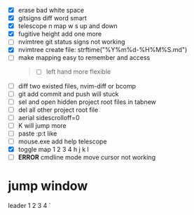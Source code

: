 - [x] erase bad white space
- [x] gitsigns diff word smart
- [x] telescope n map w s up and down
- [x] fugitive height add one more
- [ ] nvimtree git status signs not working
- [x] nvimtree create file: strftime("%Y%m%d-%H%M%S.md")
- [ ] make mapping easy to remember and access
  > - [ ] left hand more flexible
- [ ] diff two existed files, nvim-diff or bcomp
- [ ] git add commit and push will stuck
- [ ] sel and open hidden project root files in tabnew
- [ ] del all other project root file
- [ ] aerial sidescrolloff=0
- [ ] K will jump more
- [ ] paste :p:t like <cword>
- [ ] mouse.exe add <UP> <DOWN> <C-U> <C-D> help telescope
- [x] toggle map 1 2 3 4 h j k l
- [ ] **ERROR** cmdline mode move cursor not working

# jump window

leader 1 2 3 4 `
